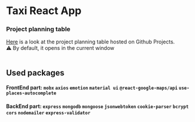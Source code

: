 # Taxi React App

### Project planning table

[Here](https://github.com/users/bondarenkoilya1/projects/2 'Project planning table') is a look at the project planning table hosted on Github Projects.\
⚠️ By default, it opens in the current window
<br></br>

## Used packages
#### FrontEnd part: `mobx` `axios` `emotion` `material ui` `@react-google-maps/api` `use-places-autocomplete`

#### BackEnd part: `express` `mongodb` `mongoose` `jsonwebtoken` `cookie-parser` `bcrypt` `cors` `nodemailer` `express-validator` 

